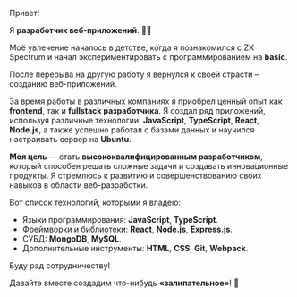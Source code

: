 Привет!

Я **разработчик веб-приложений**. 👨‍💻

Моё увлечение началось в детстве, когда я познакомился с ZX Spectrum и начал экспериментировать с программированием на **basic**.

После перерыва на другую работу я вернулся к своей страсти – созданию веб-приложений.

За время работы в различных компаниях я приобрел ценный опыт как **frontend**, так и **fullstack разработчика**. Я создал ряд приложений, используя различные технологии: **JavaScript**, **TypeScript**, **React**, **Node.js**, а также успешно работал с базами данных и научился настраивать сервер на **Ubuntu**.

**Моя цель** — стать **высококвалифицированным разработчиком**, который способен решать сложные задачи и создавать инновационные продукты. Я стремлюсь к развитию и совершенствованию своих навыков в области веб-разработки.

Вот список технологий, которыми я владею:
- Языки программирования: **JavaScript**, **TypeScript**.
- Фреймворки и библиотеки: **React**, **Node.js**, **Express.js**.
- СУБД: **MongoDB**, **MySQL**.
- Дополнительные инструменты: **HTML**, **CSS**, **Git**, **Webpack**.

Буду рад сотрудничеству!

Давайте вместе создадим что-нибудь **«залипательное»**! 🚀
